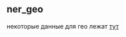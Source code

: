 ner_geo
----

некоторые данные для гео лежат [тут](https://github.com/ods-ai-ml4sg/proj_news_viz/tree/ner_geo/data/ner/geo)